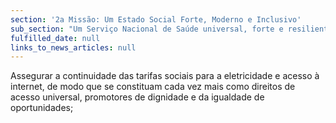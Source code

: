 ```yaml
---
section: '2a Missão: Um Estado Social Forte, Moderno e Inclusivo'
sub_section: "Um Serviço Nacional de Saúde universal, forte e resiliente"
fulfilled_date: null
links_to_news_articles: null
---
```


Assegurar a continuidade das tarifas sociais para a eletricidade e acesso à internet, de modo que se constituam cada vez mais como direitos de acesso universal, promotores de dignidade e da igualdade de oportunidades;